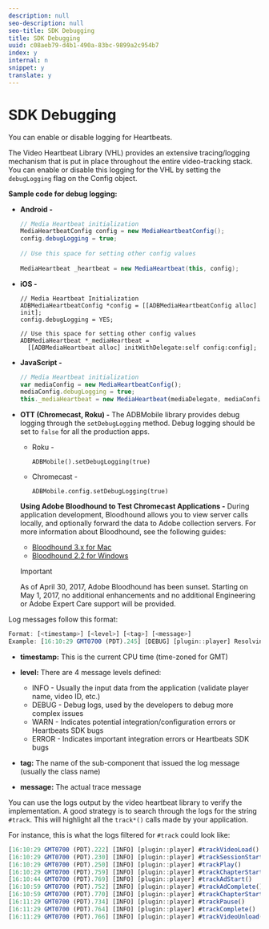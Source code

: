 ```yaml
---
description: null
seo-description: null
seo-title: SDK Debugging
title: SDK Debugging
uuid: c08aeb79-d4b1-490a-83bc-9899a2c954b7
index: y
internal: n
snippet: y
translate: y
---
```


# SDK Debugging

You can enable or disable logging for Heartbeats.

The Video Heartbeat Library (VHL) provides an extensive tracing/logging mechanism that is put in place throughout the entire video-tracking stack. You can enable or disable this logging for the VHL by setting the `debugLogging` flag on the Config object.

**Sample code for debug logging:**

* **Android -** 

  ```java
  // Media Heartbeat initialization 
  MediaHeartbeatConfig config = new MediaHeartbeatConfig(); 
  config.debugLogging = true; 
   
  // Use this space for setting other config values 
   
  MediaHeartbeat _heartbeat = new MediaHeartbeat(this, config); 
  
  ```

* **iOS -** 

  ```
  // Media Heartbeat Initialization 
  ADBMediaHeartbeatConfig *config = [[ADBMediaHeartbeatConfig alloc] init]; 
  config.debugLogging = YES; 
   
  // Use this space for setting other config values 
  ADBMediaHeartbeat *_mediaHeartbeat =  
    [[ADBMediaHeartbeat alloc] initWithDelegate:self config:config]; 
  
  ```

* **JavaScript -** 

  ```js
  // Media Heartbeat initialization 
  var mediaConfig = new MediaHeartbeatConfig(); 
  mediaConfig.debugLogging = true; 
  this._mediaHeartbeat = new MediaHeartbeat(mediaDelegate, mediaConfig, appMeasurement); 
  
  ```

* **OTT (Chromecast, Roku) -** The ADBMobile library provides debug logging through the `setDebugLogging` method. Debug logging should be set to `false` for all the production apps.

    * Roku -     
    
      ```    
      ADBMobile().setDebugLogging(true)
      ```    
    
    * Chromecast -     
    
      ```    
      ADBMobile.config.setDebugLogging(true)
      ```

  **Using Adobe Bloodhound to Test Chromecast Applications -** During application development, Bloodhound allows you to view server calls locally, and optionally forward the data to Adobe collection servers. For more information about Bloodhound, see the following guides:

    * [Bloodhound 3.x for Mac](https://marketing.adobe.com/resources/help/en_US/mobile/bloodhound/) 
    * [Bloodhound 2.2 for Windows](https://www.google.com/url?sa=t&rct=j&q=&esrc=s&source=web&cd=3&cad=rja&uact=8&ved=0ahUKEwjil9aM87jRAhUExlQKHTYZCjoQFggoMAI&url=https%3A%2F%2Fmarketing.adobe.com%2Fresources%2Fhelp%2Fen_US%2Fmobile%2Fbloodhound_win_2x%2F&usg=AFQjCNEW-gZp1IdbifWFDgDNEaQcGlBobg&sig2=K0waTKxdMj_2kfNXdMI2yg)

  >[!IMPORTANT]
  >
  >As of April 30, 2017, Adobe Bloodhound has been sunset. Starting on May 1, 2017, no additional enhancements and no additional Engineering or Adobe Expert Care support will be provided.

Log messages follow this format: 

```js
Format: [<timestamp>] [<level>] [<tag>] [<message>] 
Example: [16:10:29 GMT­0700 (PDT).245] [DEBUG] [plugin::player] Resolving qos.startupTime: 0
```

* **timestamp:** This is the current CPU time (time-zoned for GMT) 
* **level:** There are 4 message levels defined:

    * INFO - Usually the input data from the application (validate player name, video ID, etc.) 
    * DEBUG - Debug logs, used by the developers to debug more complex issues 
    * WARN - Indicates potential integration/configuration errors or Heartbeats SDK bugs 
    * ERROR - Indicates important integration errors or Heartbeats SDK bugs

* **tag:** The name of the sub-component that issued the log message (usually the class name) 
* **message:** The actual trace message

You can use the logs output by the video heartbeat library to verify the implementation. A good strategy is to search through the logs for the string `#track`. This will highlight all the `track*()` calls made by your application.

For instance, this is what the logs filtered for `#track` could look like: 

```js
[16:10:29 GMT­0700 (PDT).222] [INFO] [plugin::player] #trackVideoLoad() 
[16:10:29 GMT­0700 (PDT).230] [INFO] [plugin::player] #trackSessionStart() 
[16:10:29 GMT­0700 (PDT).250] [INFO] [plugin::player] #trackPlay() 
[16:10:29 GMT­0700 (PDT).759] [INFO] [plugin::player] #trackChapterStart() 
[16:10:44 GMT­0700 (PDT).769] [INFO] [plugin::player] #trackAdStart() 
[16:10:59 GMT­0700 (PDT).752] [INFO] [plugin::player] #trackAdComplete() 
[16:10:59 GMT­0700 (PDT).770] [INFO] [plugin::player] #trackChapterStart() 
[16:11:29 GMT­0700 (PDT).734] [INFO] [plugin::player] #trackPause() 
[16:11:29 GMT­0700 (PDT).764] [INFO] [plugin::player] #trackComplete() 
[16:11:29 GMT­0700 (PDT).766] [INFO] [plugin::player] #trackVideoUnload()
```

